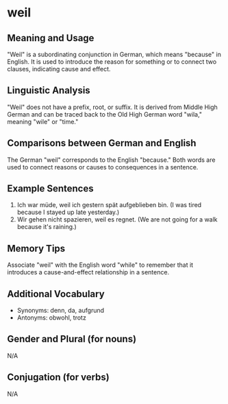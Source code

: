 # weil
## Meaning and Usage
"Weil" is a subordinating conjunction in German, which means "because" in English. It is used to introduce the reason for something or to connect two clauses, indicating cause and effect.

## Linguistic Analysis
"Weil" does not have a prefix, root, or suffix. It is derived from Middle High German and can be traced back to the Old High German word "wila," meaning "wile" or "time." 

## Comparisons between German and English
The German "weil" corresponds to the English "because." Both words are used to connect reasons or causes to consequences in a sentence.

## Example Sentences
1. Ich war müde, weil ich gestern spät aufgeblieben bin. (I was tired because I stayed up late yesterday.)
2. Wir gehen nicht spazieren, weil es regnet. (We are not going for a walk because it's raining.)

## Memory Tips
Associate "weil" with the English word "while" to remember that it introduces a cause-and-effect relationship in a sentence.

## Additional Vocabulary
- Synonyms: denn, da, aufgrund
- Antonyms: obwohl, trotz

## Gender and Plural (for nouns)
N/A

## Conjugation (for verbs)
N/A